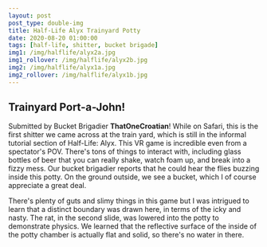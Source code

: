 ```yaml
---
layout: post
post_type: double-img
title: Half-Life Alyx Trainyard Potty
date: 2020-08-20 01:00:00
tags: [half-life, shitter, bucket brigade]
img1: /img/halflife/alyx2a.jpg
img1_rollover: /img/halflife/alyx2b.jpg
img2: /img/halflife/alyx1a.jpg
img2_rollover: /img/halflife/alyx1b.jpg
---
```

## Trainyard Port-a-John!

Submitted by Bucket Brigadier **ThatOneCroatian**! While on Safari, this is the first shitter we came across at the train yard, which is still in the informal tutorial section of Half-Life: Alyx. This VR game is incredible even from a spectator's POV. There's tons of things to interact with, including glass bottles of beer that you can really shake, watch foam up, and break into a fizzy mess. Our bucket brigadier reports that he could hear the flies buzzing inside this potty. On the ground outside, we see a bucket, which I of course appreciate a great deal. 

There's plenty of guts and slimy things in this game but I was intrigued to learn that a distinct boundary was drawn here, in terms of the icky and nasty. The rat, in the second slide, was lowered into the potty to demonstrate physics. We learned that the reflective surface of the inside of the potty chamber is actually flat and solid, so there's no water in there. 
